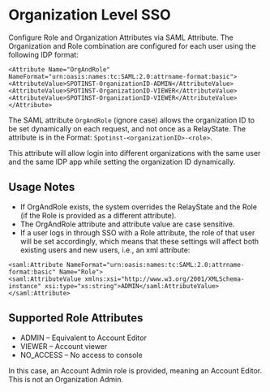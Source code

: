 <meta name="robots" content="noindex">

# Organization Level SSO

Configure Role and Organization Attributes via SAML Attribute. The Organization and Role combination are configured for each user using the following IDP format:

```
<Attribute Name="OrgAndRole" NameFormat="urn:oasis:names:tc:SAML:2.0:attrname-format:basic">
<AttributeValue>SPOTINST-OrganizationID-ADMIN</AttributeValue>
<AttributeValue>SPOTINST-OrganizationID-VIEWER</AttributeValue>
<AttributeValue>SPOTINST-OrganizationID-VIEWER</AttributeValue>
</Attribute>
```

The SAML attribute `OrgAndRole` (ignore case) allows the organization ID to be set dynamically on each request, and not once as a RelayState. The attribute is in the Format: `Spotinst-<organizationID>-<role>`.

This attribute will allow login into different organizations with the same user and the same IDP app while setting the organization ID dynamically.

## Usage Notes

- If OrgAndRole exists, the system overrides the RelayState and the Role (if the Role is provided as a different attribute).
- The OrgAndRole attribute and attribute value are case sensitive.
- If a user logs in through SSO with a Role attribute, the role of that user will be set accordingly, which means that these settings will affect both existing users and new users, i.e., an xml attribute:

```
<saml:Attribute NameFormat="urn:oasis:names:tc:SAML:2.0:attrname-format:basic" Name="Role">
<saml:AttributeValue xmlns:xsi="http://www.w3.org/2001/XMLSchema-instance" xsi:type="xs:string">ADMIN</saml:AttributeValue>
</saml:Attribute>
```

## Supported Role Attributes

- ADMIN – Equivalent to Account Editor
- VIEWER – Account viewer
- NO_ACCESS – No access to console

In this case, an Account Admin role is provided, meaning an Account Editor. This is not an Organization Admin.

